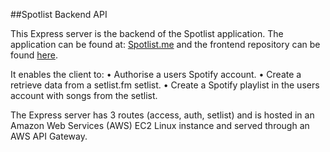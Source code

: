 ##Spotlist Backend API

This Express server is the backend of the Spotlist application. The application can be found at: [Spotlist.me](https://www.spotlist.net/) and the frontend repository can be found [here](https://github.com/llleeeaaannn/setlistFrontend).

It enables the client to:
• Authorise a users Spotify account.
• Create a retrieve data from a setlist.fm setlist.
• Create a Spotify playlist in the users account with songs from the setlist.

The Express server has 3 routes (access, auth, setlist) and is hosted in an Amazon Web Services (AWS) EC2 Linux instance and served through an AWS API Gateway.
